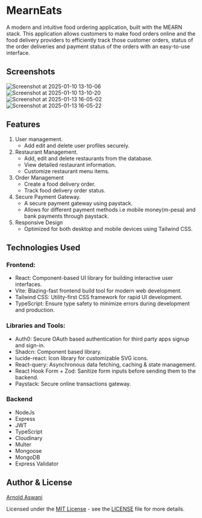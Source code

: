 # MearnEats

A modern and intuitive food ordering application, built with the MEARN stack.
This application allows customers to make food orders online and the food
delivery providers to efficiently track those customer orders, status of the
order deliveries and payment status of the orders with an easy-to-use interface.

## Screenshots

![Screenshot at 2025-01-10 13-10-06](https://github.com/user-attachments/assets/7bf0f680-f265-4358-bc76-f4b859caba50)
![Screenshot at 2025-01-10 13-10-20](https://github.com/user-attachments/assets/9dbe3e86-30f1-4dbc-9f9a-92f9c6a3cf69)
![Screenshot at 2025-01-13 16-05-02](https://github.com/user-attachments/assets/c70d82c8-c01b-43db-bd80-343f067c4bbe)
![Screenshot at 2025-01-13 16-05-22](https://github.com/user-attachments/assets/77544b4c-451b-4dfa-8f44-cd6b680f6772)

## Features

1. User management.
    - Add edit and delete user profiles securely.
2. Restaurant Management.
    - Add, edit and delete restaurants from the database.
    - View detailed restaurant information.
    - Customize restaurant menu items.
3. Order Management
    - Create a food delivery order.
    - Track food delivery order status.
4. Secure Payment Gateway.
    - A secure payment gateway using paystack.
    - Allows for different payment methods i.e mobile money(m-pesa) and bank
      payments through paystack.
5. Responsive Design
    - Optimized for both desktop and mobile devices using Tailwind CSS.

## Technologies Used

### Frontend:

- React: Component-based UI library for building interactive user interfaces.
- Vite: Blazing-fast frontend build tool for modern web development.
- Tailwind CSS: Utility-first CSS framework for rapid UI development.
- TypeScript: Ensure type safety to minimize errors during development and
  production.

### Libraries and Tools:

- Auth0: Secure OAuth based authentication for third party apps signup and
  sign-in.
- Shadcn: Component based library.
- lucide-react: Icon library for customizable SVG icons.
- React-query: Asynchronous data fetching, caching & state management.
- React Hook Form + Zod: Sanitize form inputs before sending them to the
  backend.
- Paystack: Secure online transactions gateway.

### Backend

- NodeJs
- Express
- JWT
- TypeScript
- Cloudinary
- Multer
- Mongoose
- MongoDB
- Express Validator

## Author & License

[Arnold Aswani](https://github.com/arnold-aswan)

Licensed under the [MIT License](LICENSE) - see the [LICENSE](LICENSE) file for
more details.

